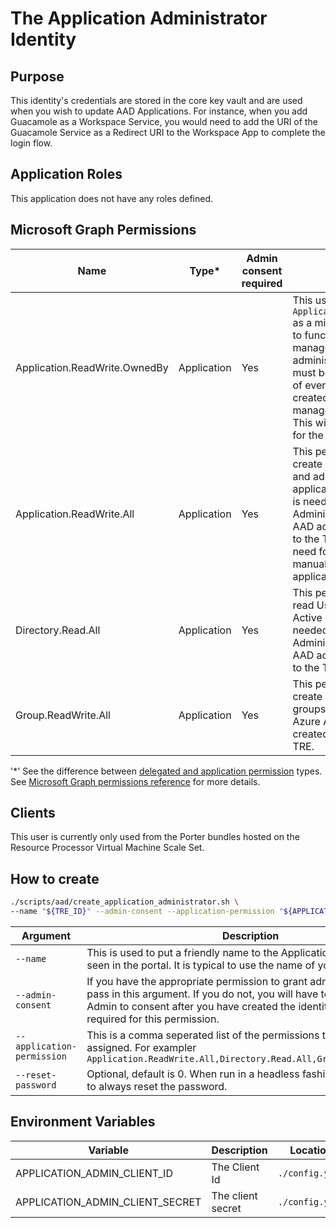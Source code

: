 # The Application Administrator Identity

## Purpose
This identity's credentials are stored in the core key vault and are used when you wish to update AAD Applications. For instance, when you add Guacamole as a Workspace Service, you would need to add the URI of the Guacamole Service as a Redirect URI to the Workspace App to complete the login flow.

## Application Roles
This application does not have any roles defined.

## Microsoft Graph Permissions
| Name | Type* | Admin consent required |  TRE usage |
| --- | -- | -----| --------- |
| Application.ReadWrite.OwnedBy | Application | Yes | This user has `Application.ReadWrite.OwnedBy` as a minimum permission for it to function. If the tenant is managed by a customer administrator, then this user must be added to the **Owners** of every workspace that is created. This will allow TRE to manage the AAD Application. This will be a manual process for the Tenant Admin. |
| Application.ReadWrite.All | Application | Yes | This permission is required to create workspace applications and administer any applications in the tenant. This is needed if the AAD Administrator has delegated AAD administrative operations to the TRE. There will be no need for the Tenant Admin to manually create workspace applications in the Tenant. |
| Directory.Read.All | Application | Yes | This permission is required to read User details from Azure Active Directory. This is needed if the AAD Administrator has delegated AAD administrative operations to the TRE. |
| Group.ReadWrite.All | Application | Yes | This permission is required to create and update Azure AD groups. This is requried if Azure AD groups are to be created automatically by the TRE. |

'*' See the difference between [delegated and application permission](https://docs.microsoft.com/graph/auth/auth-concepts#delegated-and-application-permissions) types. See [Microsoft Graph permissions reference](https://docs.microsoft.com/graph/permissions-reference) for more details.

## Clients
This user is currently only used from the Porter bundles hosted on the Resource Processor Virtual Machine Scale Set.

## How to create
```bash
./scripts/aad/create_application_administrator.sh \
--name "${TRE_ID}" --admin-consent --application-permission "${APPLICATION_PERMISSION}"
```
| Argument | Description |
| -------- | ----------- |
| `--name` | This is used to put a friendly name to the Application that can be seen in the portal. It is typical to use the name of your TRE instance. |
| `--admin-consent` | If you have the appropriate permission to grant admin consent, then pass in this argument. If you do not, you will have to ask an AAD Admin to consent after you have created the identity. Consent is required for this permission.
| `--application-permission` | This  is a comma seperated list of the permissions that need to be assigned. For exampler `Application.ReadWrite.All,Directory.Read.All,Group.ReadWrite.All` |
| `--reset-password` | Optional, default is 0. When run in a headless fashion, 1 is passed in to always reset the password. |

## Environment Variables
| Variable | Description | Location |
| -------- | ----------- | -------- |
|APPLICATION_ADMIN_CLIENT_ID|The Client Id|`./config.yaml`|
|APPLICATION_ADMIN_CLIENT_SECRET|The client secret|`./config.yaml`|
